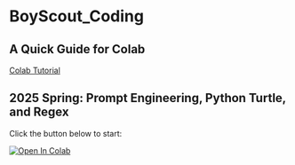 # BoyScout_Coding

## A Quick Guide for Colab

[Colab Tutorial](https://github.com/ChuBL/Colab_Tutorial_CS579)


## 2025 Spring: Prompt Engineering, Python Turtle, and Regex

Click the button below to start:

<a target="_blank" href="https://colab.research.google.com/github/ChuBL/BoyScout_Coding/blob/main/2025_UI_BoyScout_Coding.ipynb">
  <img src="https://colab.research.google.com/assets/colab-badge.svg" alt="Open In Colab"/>
</a>
